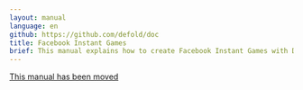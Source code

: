 ```yaml
---
layout: manual
language: en
github: https://github.com/defold/doc
title: Facebook Instant Games
brief: This manual explains how to create Facebook Instant Games with Defold.
---
```


[This manual has been moved](/extension-fbinstant)
